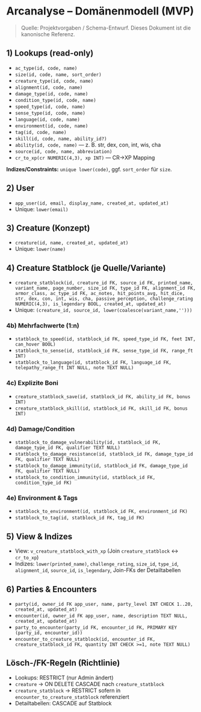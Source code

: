 # Arcanalyse – Domänenmodell (MVP)

> Quelle: Projektvorgaben / Schema-Entwurf. Dieses Dokument ist die kanonische Referenz.

## 1) Lookups (read-only)
- `ac_type(id, code, name)`
- `size(id, code, name, sort_order)`
- `creature_type(id, code, name)`
- `alignment(id, code, name)`
- `damage_type(id, code, name)`
- `condition_type(id, code, name)`
- `speed_type(id, code, name)`
- `sense_type(id, code, name)`
- `language(id, code, name)`
- `environment(id, code, name)`
- `tag(id, code, name)`
- `skill(id, code, name, ability_id?)`
- `ability(id, code, name)` — z. B. str, dex, con, int, wis, cha
- `source(id, code, name, abbreviation)`
- `cr_to_xp(cr NUMERIC(4,3), xp INT)` — CR→XP Mapping

**Indizes/Constraints:** `unique lower(code)`, ggf. `sort_order` für `size`.

## 2) User
- `app_user(id, email, display_name, created_at, updated_at)`
- Unique: `lower(email)`

## 3) Creature (Konzept)
- `creature(id, name, created_at, updated_at)`
- Unique: `lower(name)`

## 4) Creature Statblock (je Quelle/Variante)
- `creature_statblock(id, creature_id FK, source_id FK, printed_name, variant_name, page_number,
  size_id FK, type_id FK, alignment_id FK,
  armor_class, ac_type_id FK, ac_notes,
  hit_points_avg, hit_dice, str, dex, con, int, wis, cha,
  passive_perception, challenge_rating NUMERIC(4,3),
  is_legendary BOOL, created_at, updated_at)`
- Unique: `(creature_id, source_id, lower(coalesce(variant_name,'')))`

### 4b) Mehrfachwerte (1:n)
- `statblock_to_speed(id, statblock_id FK, speed_type_id FK, feet INT, can_hover BOOL)`
- `statblock_to_sense(id, statblock_id FK, sense_type_id FK, range_ft INT)`
- `statblock_to_language(id, statblock_id FK, language_id FK, telepathy_range_ft INT NULL, note TEXT NULL)`

### 4c) Explizite Boni
- `creature_statblock_save(id, statblock_id FK, ability_id FK, bonus INT)`
- `creature_statblock_skill(id, statblock_id FK, skill_id FK, bonus INT)`

### 4d) Damage/Condition
- `statblock_to_damage_vulnerability(id, statblock_id FK, damage_type_id FK, qualifier TEXT NULL)`
- `statblock_to_damage_resistance(id, statblock_id FK, damage_type_id FK, qualifier TEXT NULL)`
- `statblock_to_damage_immunity(id, statblock_id FK, damage_type_id FK, qualifier TEXT NULL)`
- `statblock_to_condition_immunity(id, statblock_id FK, condition_type_id FK)`

### 4e) Environment & Tags
- `statblock_to_environment(id, statblock_id FK, environment_id FK)`
- `statblock_to_tag(id, statblock_id FK, tag_id FK)`

## 5) View & Indizes
- View: `v_creature_statblock_with_xp` (Join `creature_statblock` ↔ `cr_to_xp`)
- Indizes: `lower(printed_name)`, `challenge_rating`, `size_id`, `type_id`, `alignment_id`, `source_id`, `is_legendary`,
  Join-FKs der Detailtabellen

## 6) Parties & Encounters
- `party(id, owner_id FK app_user, name, party_level INT CHECK 1..20, created_at, updated_at)`
- `encounter(id, owner_id FK app_user, name, description TEXT NULL, created_at, updated_at)`
- `party_to_encounter(party_id FK, encounter_id FK, PRIMARY KEY (party_id, encounter_id))`
- `encounter_to_creature_statblock(id, encounter_id FK, creature_statblock_id FK, quantity INT CHECK >=1, note TEXT NULL)`

## Lösch-/FK-Regeln (Richtlinie)
- Lookups: RESTRICT (nur Admin ändert)
- `creature` → ON DELETE CASCADE nach `creature_statblock`
- `creature_statblock` → RESTRICT sofern in `encounter_to_creature_statblock` referenziert
- Detailtabellen: CASCADE auf Statblock
